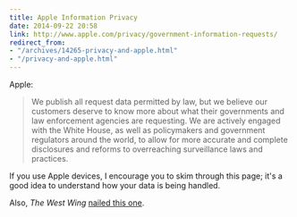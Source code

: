 ```yaml
---
title: Apple Information Privacy
date: 2014-09-22 20:58
link: http://www.apple.com/privacy/government-information-requests/
redirect_from:
- "/archives/14265-privacy-and-apple.html"
- "/privacy-and-apple.html"
---
```



Apple:

> We publish all request data permitted by law, but we believe our customers deserve to know more about what their governments and law enforcement agencies are requesting. We are actively engaged with the White House, as well as policymakers and government regulators around the world, to allow for more accurate and complete disclosures and reforms to overreaching surveillance laws and practices.

If you use Apple devices, I encourage you to skim through this page; it's a good idea to understand how your data is being handled.

Also, _The West Wing_ [nailed this one](https://www.youtube.com/watch?v=pj4PwyfDNuI).
